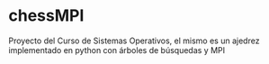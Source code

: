 # chessMPI
Proyecto del Curso de Sistemas Operativos, el mismo es un ajedrez implementado en python con árboles de búsquedas y MPI
